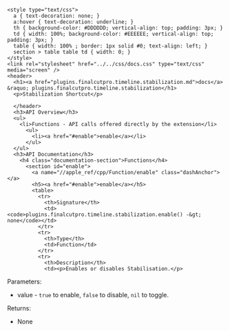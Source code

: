     <style type="text/css">
      a { text-decoration: none; }
      a:hover { text-decoration: underline; }
      th { background-color: #DDDDDD; vertical-align: top; padding: 3px; }
      td { width: 100%; background-color: #EEEEEE; vertical-align: top; padding: 3px; }
      table { width: 100% ; border: 1px solid #0; text-align: left; }
      section > table table td { width: 0; }
    </style>
    <link rel="stylesheet" href="../../css/docs.css" type="text/css" media="screen" />
    <header>
      <h1><a href="plugins.finalcutpro.timeline.stabilization.md">docs</a> &raquo; plugins.finalcutpro.timeline.stabilization</h1>
      <p>Stabilization Shortcut</p>

      </header>
      <h3>API Overview</h3>
      <ul>
        <li>Functions - API calls offered directly by the extension</li>
          <ul>
            <li><a href="#enable">enable</a></li>
          </ul>
      </ul>
      <h3>API Documentation</h3>
        <h4 class="documentation-section">Functions</h4>
          <section id="enable">
            <a name="//apple_ref/cpp/Function/enable" class="dashAnchor"></a>
            <h5><a href="#enable">enable</a></h5>
            <table>
              <tr>
                <th>Signature</th>
                <td><code>plugins.finalcutpro.timeline.stabilization.enable() -&gt; none</code></td>
              </tr>
              <tr>
                <th>Type</th>
                <td>Function</td>
              </tr>
              <tr>
                <th>Description</th>
                <td><p>Enables or disables Stabilisation.</p>
<p>Parameters:</p>
<ul>
<li>value - <code>true</code> to enable, <code>false</code> to disable, <code>nil</code> to toggle.</li>
</ul>
<p>Returns:</p>
<ul>
<li>None</li>
</ul>
</td>
              </tr>
            </table>
          </section>
